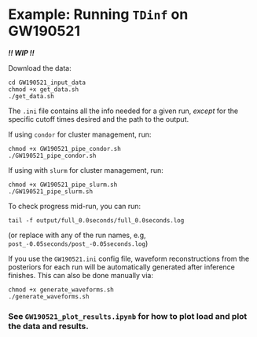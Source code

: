 # Example: Running `TDinf` on GW190521

***!! WIP !!***

Download the data: 
```
cd GW190521_input_data
chmod +x get_data.sh
./get_data.sh
```

The `.ini` file contains all the info needed for a given run, *except* for the specific cutoff times desired and the path to the output. 

If using `condor` for cluster management, run:
```
chmod +x GW190521_pipe_condor.sh
./GW190521_pipe_condor.sh
```

If using with `slurm` for cluster management, run:
```
chmod +x GW190521_pipe_slurm.sh
./GW190521_pipe_slurm.sh
```

To check progress mid-run, you can run: 
```
tail -f output/full_0.0seconds/full_0.0seconds.log
```
(or replace with any of the run names, e.g, `post_-0.05seconds/post_-0.05seconds.log`)

If you use the `GW190521.ini` config file, waveform reconstructions from the posteriors for each run will be automatically generated after inference finishes. 
This can also be done manually via:
```
chmod +x generate_waveforms.sh
./generate_waveforms.sh
```

### See `GW190521_plot_results.ipynb` for how to plot load and plot the data and results.